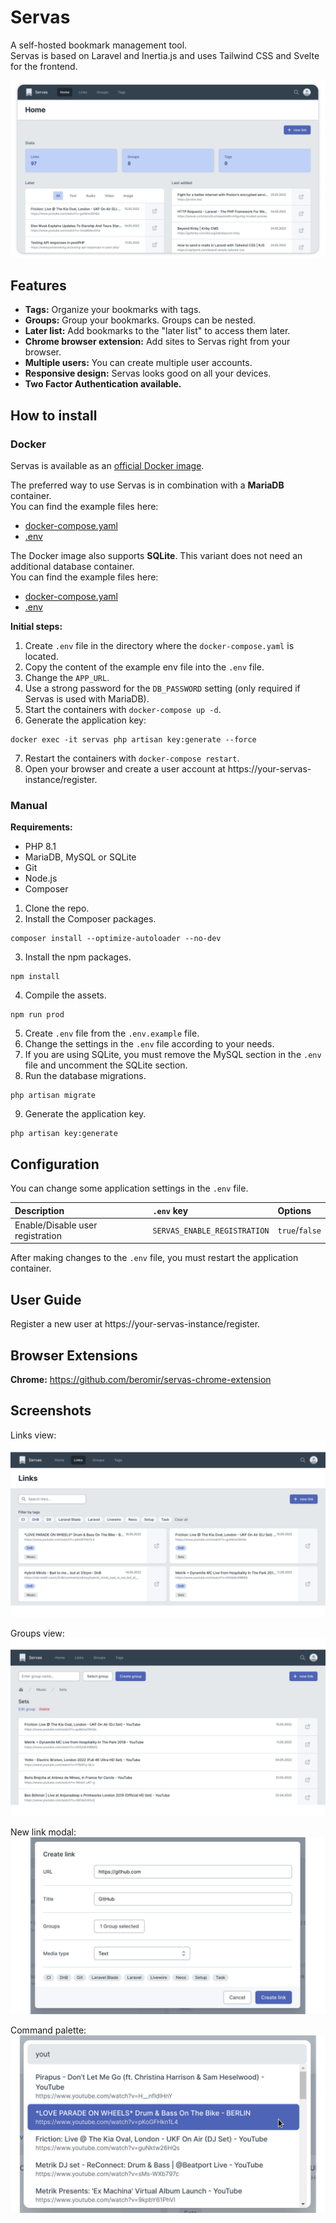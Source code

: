 # Servas

A self-hosted bookmark management tool.  
Servas is based on Laravel and Inertia.js and uses Tailwind CSS and Svelte for the frontend.

![](./docs/images/home.png "Home view")

## Features

- **Tags:** Organize your bookmarks with tags.
- **Groups:** Group your bookmarks. Groups can be nested.
- **Later list:** Add bookmarks to the "later list" to access them later.
- **Chrome browser extension:** Add sites to Servas right from your browser.
- **Multiple users:** You can create multiple user accounts.
- **Responsive design:** Servas looks good on all your devices.
- **Two Factor Authentication available.**

## How to install

### Docker

Servas is available as an [official Docker image](https://hub.docker.com/r/beromir/servas).

The preferred way to use Servas is in combination with a **MariaDB** container.  
You can find the example files here:

- [docker-compose.yaml](./docker/docker-compose.prod.yaml)
- [.env](./docker/.env.prod.example)

The Docker image also supports **SQLite**. This variant does not need an additional database container.  
You can find the example files here:

- [docker-compose.yaml](./docker/sqlite-example/docker-compose.prod.yaml)
- [.env](./docker/sqlite-example/.env.prod.example)

**Initial steps:**

1. Create `.env` file in the directory where the `docker-compose.yaml` is located.
2. Copy the content of the example env file into the `.env` file.
3. Change the `APP_URL`.
4. Use a strong password for the `DB_PASSWORD` setting (only required if Servas is used with MariaDB).
5. Start the containers with `docker-compose up -d`.
6. Generate the application key:

```shell
docker exec -it servas php artisan key:generate --force
```

7. Restart the containers with `docker-compose restart`.
8. Open your browser and create a user account at https://your-servas-instance/register.

### Manual

**Requirements:**

- PHP 8.1
- MariaDB, MySQL or SQLite
- Git
- Node.js
- Composer

1. Clone the repo.
2. Install the Composer packages.

```shell
composer install --optimize-autoloader --no-dev
```

3. Install the npm packages.

```shell
npm install
```

4. Compile the assets.

```shell
npm run prod
```

5. Create `.env` file from the `.env.example` file.
6. Change the settings in the `.env` file according to your needs.
7. If you are using SQLite, you must remove the MySQL section in the `.env` file and uncomment the SQLite section.
8. Run the database migrations.

```shell
php artisan migrate
```

9. Generate the application key.

```shell
php artisan key:generate
```

## Configuration

You can change some application settings in the `.env` file.

| Description                      | `.env` key                   | Options        |
|:---------------------------------|:-----------------------------|:---------------|
| Enable/Disable user registration | `SERVAS_ENABLE_REGISTRATION` | `true`/`false` |

After making changes to the `.env` file, you must restart the application container.

## User Guide

Register a new user at https://your-servas-instance/register.

## Browser Extensions

**Chrome:** https://github.com/beromir/servas-chrome-extension

## Screenshots

Links view:
![](./docs/images/links.png "Links view")

Groups view:
![](./docs/images/groups.png "Groups view")

New link modal:
![](./docs/images/new-link.png "New link modal")

Command palette:
![](./docs/images/command-palette.png "Command palette")
